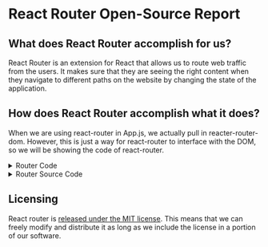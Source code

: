 # React Router Open-Source Report

## What does React Router accomplish for us?
React Router is an extension for React that allows us to route web traffic from the users. It makes sure that they are seeing the right content when they navigate to different paths on the website by changing the state of the application. 

## How does React Router accomplish what it does?

When we are using react-router in App.js, we actually pull in reacter-router-dom. However, this is just a way for react-router to interface with the DOM, so we will be showing the code of react-router. 
<details>
<summary>Router Code</summary>

```javascript
var Router =
/*#__PURE__*/
function (_React$Component) {
  _inheritsLoose(Router, _React$Component);

  Router.computeRootMatch = function computeRootMatch(pathname) {
    return {
      path: "/",
      url: "/",
      params: {},
      isExact: pathname === "/"
    };
  };

  function Router(props) {
    var _this;

    _this = _React$Component.call(this, props) || this;
    _this.state = {
      location: props.history.location
    }; // This is a bit of a hack. We have to start listening for location
    // changes here in the constructor in case there are any <Redirect>s
    // on the initial render. If there are, they will replace/push when
    // they mount and since cDM fires in children before parents, we may
    // get a new location before the <Router> is mounted.

    _this._isMounted = false;
    _this._pendingLocation = null;

    if (!props.staticContext) {
      _this.unlisten = props.history.listen(function (location) {
        if (_this._isMounted) {
          _this.setState({
            location: location
          });
        } else {
          _this._pendingLocation = location;
        }
      });
    }

    return _this;
  }
```

</details>


<details>
<summary>Router Source Code</summary>

```javascript
var Route =
/*#__PURE__*/
function (_React$Component) {
  _inheritsLoose(Route, _React$Component);

  function Route() {
    return _React$Component.apply(this, arguments) || this;
  }

  var _proto = Route.prototype;

  _proto.render = function render() {
    var _this = this;

    return React.createElement(context.Consumer, null, function (context$1) {
      !context$1 ?  invariant(false, "You should not use <Route> outside a <Router>")  : void 0;
      var location = _this.props.location || context$1.location;
      var match = _this.props.computedMatch ? _this.props.computedMatch // <Switch> already computed the match for us
      : _this.props.path ? matchPath(location.pathname, _this.props) : context$1.match;

      var props = _extends({}, context$1, {
        location: location,
        match: match
      });

      var _this$props = _this.props,
          children = _this$props.children,
          component = _this$props.component,
          render = _this$props.render; // Preact uses an empty array as children by
      // default, so use null if that's the case.

      if (Array.isArray(children) && children.length === 0) {
        children = null;
      }

      return React.createElement(context.Provider, {
        value: props
      }, props.match ? children ? typeof children === "function" ?  evalChildrenDev(children, props, _this.props.path)  : children : component ? React.createElement(component, props) : render ? render(props) : null : typeof children === "function" ?  evalChildrenDev(children, props, _this.props.path)  : null);
    });
  };

  return Route;
}(React.Component);

```


</details>



## Licensing
React router is [released under the MIT license][rrouter-license]. This means that we can freely modify and distribute it as long as we include the license in a portion of our software.

[rrouter-license]: https://github.com/ReactTraining/react-router/blob/master/LICENSE